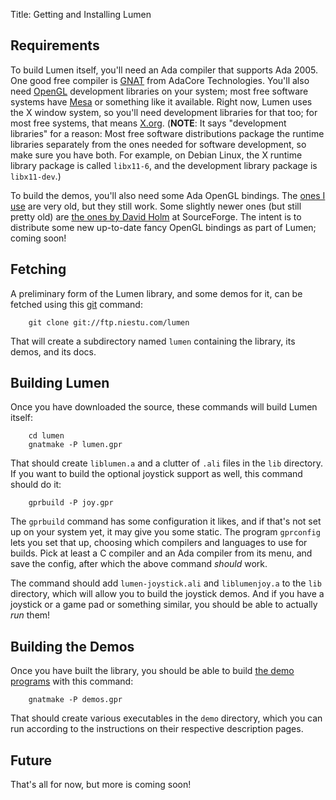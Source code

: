 Title: Getting and Installing Lumen

## Requirements

To build Lumen itself, you'll need an Ada compiler that supports Ada 2005.
One good free compiler is [GNAT][] from AdaCore Technologies.  You'll also
need [OpenGL][] development libraries on your system; most free software
systems have [Mesa][] or something like it available.  Right now, Lumen uses
the X window system, so you'll need development libraries for that too; for
most free systems, that means [X.org][].  (**NOTE**: It says "development
libraries" for a reason: Most free software distributions package the runtime
libraries separately from the ones needed for software development, so make
sure you have both.  For example, on Debian Linux, the X runtime library
package is called `libx11-6`, and the development library package is
`libx11-dev`.)

To build the demos, you'll also need some Ada OpenGL bindings.  The
[ones I use][oglada] are very old, but they still work.  Some slightly newer
ones (but still pretty old) are [the ones by David Holm][holm] at
SourceForge.  The intent is to distribute some new up-to-date fancy OpenGL
bindings as part of Lumen; coming soon!

## Fetching

A preliminary form of the Lumen library, and some demos for it, can be fetched
using this [git][] command:

        git clone git://ftp.niestu.com/lumen

That will create a subdirectory named `lumen` containing the library, its
demos, and its docs.


## Building Lumen

Once you have downloaded the source, these commands will build Lumen itself:

        cd lumen
        gnatmake -P lumen.gpr

That should create `liblumen.a` and a clutter of `.ali` files in the `lib`
directory.  If you want to build the optional joystick support as well, this
command should do it:

        gprbuild -P joy.gpr

The `gprbuild` command has some configuration it likes, and if that's not set
up on your system yet, it may give you some static.  The program `gprconfig`
lets you set that up, choosing which compilers and languages to use for
builds.  Pick at least a C compiler and an Ada compiler from its menu, and
save the config, after which the above command *should* work.

The command should add `lumen-joystick.ali` and `liblumenjoy.a` to the `lib`
directory, which will allow you to build the joystick demos.  And if you have
a joystick or a game pad or something similar, you should be able to actually
*run* them!

## Building the Demos

Once you have built the library, you should be able to build
[the demo programs][demos] with this command:

        gnatmake -P demos.gpr

That should create various executables in the `demo` directory, which you can
run according to the instructions on their respective description pages.

## Future

That's all for now, but more is coming soon!


[git]:     http://git-scm.com/
[gnat]:    http://libre.adacore.com/libre/
[mesa]:    http://www.mesa3d.org/
[opengl]:  http://www.opengl.org/
[x.org]:   http://www.x.org/wiki/
[oglada]:  http://www.niestu.com/software/oglada-0.3.tar.bz2
[holm]:    http://adaopengl.sourceforge.net/
[demos]:   narrative-demos.html
